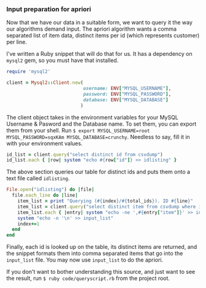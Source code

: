 ### Input preparation for apriori

Now that we have our data in a suitable form, we want to query it the way our algorithms demand input. The apriori algorithm wants a comma separated list of item data, distinct items per id (which represents customer) per line. 

I've written a Ruby snippet that will do that for us. It has a dependency on `mysql2` gem, so you must have that installed.

``` ruby
require 'mysql2'

client = Mysql2::Client.new(
                            username: ENV["MYSQL_USERNAME"],
                            password: ENV["MYSQL_PASSWORD"],
                            database: ENV["MYSQL_DATABASE"]
                           )
```

The client object takes in the environment variables for your MySQL Username & Pasword and the Database name. To set them, you can export them from your shell. Run `$ export MYSQL_USERNAME=root MYSQL_PASSWORD=sqxKAm MYSQL_DATABASE=crunchy`. Needless to say, fill it in with your environment values.

``` ruby
id_list = client.query("select distinct id from csvdump")
id_list.each { |row| system "echo #{row["id"]} >> idlisting" }
``` 
The above section queries our table for distinct ids and puts them onto a text file called `idlisting`. 

```ruby
File.open("idlisting") do |file|
  file.each_line do |line|
    item_list = print "Querying (#{index}/#{total_ids}). ID #{line}"
    item_list = client.query("select distinct item from csvdump where id=#{line}")
    item_list.each { |entry| system "echo -ne ',#{entry["item"]}' >> input_list" }
    system "echo -n '\n' >> input_list"
    index+=1
  end
end
```
Finally, each id is looked up on the table, its distinct items are returned, and the snippet formats them into comma separated items that go into the `input_list` file. You may now use `input_list` to do the apriori.

If you don't want to bother understanding this source, and just want to see the result, run `$ ruby code/queryscript.rb` from the project root. 

